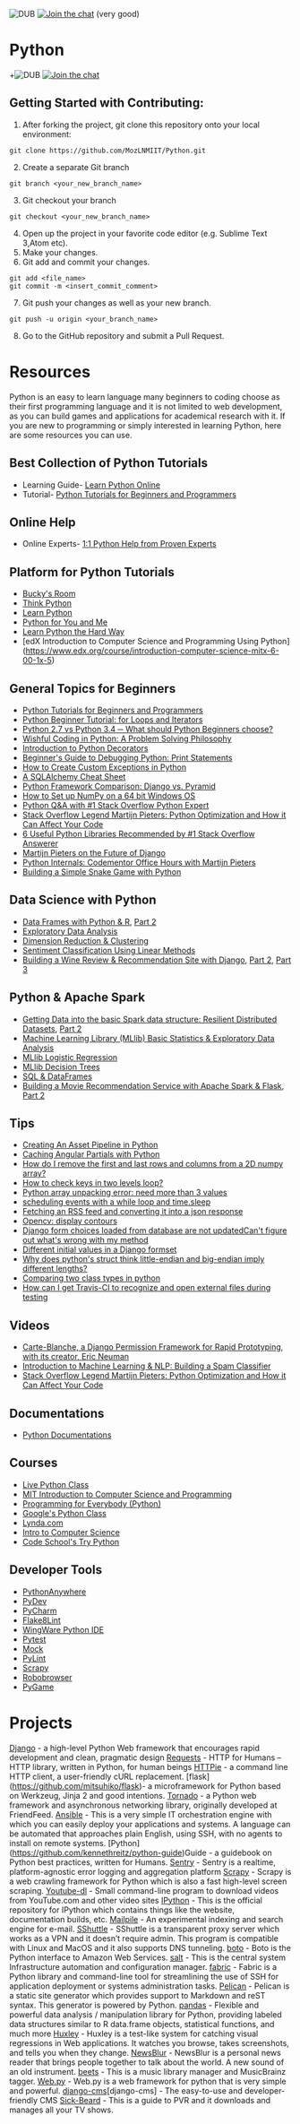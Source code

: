 ![DUB](https://img.shields.io/dub/l/vibe-d.svg?style=flat) [![Join the chat](https://img.shields.io/badge/gitter-join%20chat%20%E2%86%92-brightgreen.svg)](https://gitter.im/moz-lnmiit/Lobby)
 (very good)
# Python
+![DUB](https://img.shields.io/dub/l/vibe-d.svg?style=flat) [![Join the chat](https://img.shields.io/badge/gitter-join%20chat%20%E2%86%92-brightgreen.svg)](https://gitter.im/moz-lnmiit/Lobby)
## Getting Started with Contributing:
1. After forking the project, git clone this repository onto your local environment:
```
git clone https://github.com/MozLNMIIT/Python.git
```
2. Create a separate Git branch
```
git branch <your_new_branch_name>
```
3. Git checkout your branch
```
git checkout <your_new_branch_name>
```
4. Open up the project in your favorite code editor (e.g. Sublime Text 3,Atom etc).
5. Make your changes.
6. Git add and commit your changes.
```
git add <file_name>
git commit -m <insert_commit_comment>
```
7. Git push your changes as well as your new branch.
```
git push -u origin <your_branch_name>
```
8. Go to the GitHub repository and submit a Pull Request.

# Resources
Python is an easy to learn language many beginners to coding choose as their first programming language and it is not limited to web development, as you can build games and applications for academical research with it. If you are new to programming or simply interested in learning Python, here are some resources you can use.

## Best Collection of Python Tutorials
  - Learning Guide- [Learn Python Online](https://www.codementor.io/learn-python-online)
  - Tutorial- [Python Tutorials for Beginners and Programmers](https://www.codementor.io/python/tutorial)

## Online Help
  - Online Experts- [1:1 Python Help from Proven Experts](https://www.codementor.io/python-experts)

## Platform for Python Tutorials
  - [Bucky's Room](https://buckysroom.org/videos.php?cat=98)
  - [Think Python](http://www.greenteapress.com/thinkpython/)
  - [Learn Python](http://www.learnpython.org/)
  - [Python for You and Me](http://pymbook.readthedocs.org/en/py3/)
  - [Learn Python the Hard Way](http://learnpythonthehardway.org/book/)
  - [edX Introduction to Computer Science and Programming Using Python] (https://www.edx.org/course/introduction-computer-science-mitx-6-00-1x-5)

## General Topics for Beginners
  - [Python Tutorials for Beginners and Programmers ](https://www.codementor.io/python/tutorial)
  - [Python Beginner Tutorial: for Loops and Iterators](https://www.codementor.io/python/tutorial/python-generators-and-iterators)
  - [Python 2.7 vs Python 3.4 ─ What should Python Beginners choose?](https://www.codementor.io/python/tutorial/python-2-7-vs-python-3-4)
  - [Wishful Coding in Python: A Problem Solving Philosophy](https://www.codementor.io/python/tutorial/wishful-coding-python-solving-big-problems)
  - [Introduction to Python Decorators](https://www.codementor.io/python/tutorial/introduction-to-decorators)
  - [Beginner's Guide to Debugging Python: Print Statements](https://www.codementor.io/python/tutorial/how-to-debug-python-code-beginners-print-line)
  - [How to Create Custom Exceptions in Python](https://www.codementor.io/python/tutorial/python-custom-exception)
  - [A SQLAlchemy Cheat Sheet](https://www.codementor.io/python/tutorial/understanding-sqlalchemy-cheat-sheet)
  - [Python Framework Comparison: Django vs. Pyramid](https://www.codementor.io/python/tutorial/django-vs-pyramid-python-framework-comparison)
  - [How to Set up NumPy on a 64 bit Windows OS](https://www.codementor.io/numpy/tutorial/installing-numpy-64-bit-windows)
  - [Python Q&A with #1 Stack Overflow Python Expert](https://www.codementor.io/python/tutorial/stack-overflow-python-expert-answers-questions)
  - [Stack Overflow Legend Martijn Pieters: Python Optimization and How it Can Affect Your Code](https://www.codementor.io/python/tutorial/stack-overflow-martijn-pieters-python-optimization)
  - [6 Useful Python Libraries Recommended by #1 Stack Overflow Answerer](https://www.codementor.io/python/tutorial/6-useful-python-libraries)
  - [Martijn Pieters on the Future of Django](https://www.codementor.io/python/tutorial/martijn-pieters-future-django)
  - [Python Internals: Codementor Office Hours with Martijn Pieters](https://www.codementor.io/python/tutorial/python-internals-codementor-office-hours-martijn-pieters)
  - [Building a Simple Snake Game with Python](https://www.codementor.io/python/tutorial/build-snake-game-using-curses)

## Data Science with Python
  - [Data Frames with Python & R](https://www.codementor.io/python/tutorial/python-vs-r-for-data-science-data-frames-i), [Part 2](https://www.codementor.io/python/tutorial/python-vs-r-data-science-data-frames-ii)
  - [Exploratory Data Analysis](https://www.codementor.io/python/tutorial/data-science-python-r-exploratory-data-analysis-visualization)
  - [Dimension Reduction & Clustering](https://www.codementor.io/python/tutorial/data-science-python-pandas-r-dimensionality-reduction)
  - [Sentiment Classification Using Linear Methods](https://www.codementor.io/python/tutorial/data-science-python-r-sentiment-classification-machine-learning)
  - [Building a Wine Review & Recommendation Site with Django](https://www.codementor.io/python/tutorial/get-started-with-django-building-recommendation-review-app), [Part 2](https://www.codementor.io/python/tutorial/build-data-product-django-user-management), [Part 3](https://www.codementor.io/python/tutorial/build-data-products-django-machine-learning-clustering-user-preferences)

## Python & Apache Spark
  - [Getting Data into the basic Spark data structure: Resilient Distributed Datasets](https://www.codementor.io/spark/tutorial/spark-python-rdd-basics), [Part 2](https://www.codementor.io/spark/tutorial/spark-python-data-aggregations)
  - [Machine Learning Library (MLlib) Basic Statistics & Exploratory Data Analysis](https://www.codementor.io/spark/tutorial/mllib-basic-statistics-exploratory-data-analysis)
  - [MLlib Logistic Regression](https://www.codementor.io/spark/tutorial/spark-mllib-logistic-regression)
  - [MLlib Decision Trees](https://www.codementor.io/spark/tutorial/spark-python-mllib-decision-trees)
  - [SQL & DataFrames](https://www.codementor.io/spark/tutorial/python-spark-sql-dataframes)
  - [Building a Movie Recommendation Service with Apache Spark & Flask](https://www.codementor.io/spark/tutorial/building-a-recommender-with-apache-spark-python-example-app-part1), [Part 2](https://www.codementor.io/spark/tutorial/building-a-web-service-with-apache-spark-flask-example-app-part2)

## Tips
  - [Creating An Asset Pipeline in Python](https://www.codementor.io/python/tutorial/creating-an-asset-pipeline-in-python-with-paver)
  - [Caching Angular Partials with Python](https://www.codementor.io/python/tutorial/html-optimization-caching-angularjs-partials-templates)
  - [How do I remove the first and last rows and columns from a 2D numpy array?](https://www.codementor.io/tips/2843378231/how-do-i-remove-the-first-and-last-rows-and-columns-from-a-2d-numpy-array)
  - [How to check keys in two levels loop? ](https://www.codementor.io/tips/6813274333/how-to-check-keys-in-two-levels-loop)
  - [Python array unpacking error: need more than 3 values ](https://www.codementor.io/tips/3317328246/python-array-unpacking-error-need-more-than-3-values)
  - [scheduling events with a while loop and time.sleep](https://www.codementor.io/tips/1344523786/scheduling-events-with-a-while-loop-and-time-sleep)
  - [Fetching an RSS feed and converting it into a json response](https://www.codementor.io/tips/3493772831/fetching-an-rss-feed-and-converting-it-into-a-json-response)
  - [Opencv: display contours](https://www.codementor.io/tips/4930721378/opencv-display-contours)
  - [Django form choices loaded from database are not updatedCan't figure out what's wrong with my method](https://www.codementor.io/tips/4933721348/can-t-figure-out-what-s-wrong-with-my-method)
  - [Different initial values in a Django formset](https://www.codementor.io/tips/0731824832/different-initial-values-in-a-django-formset)
  - [Why does python's struct think little-endian and big-endian imply different lengths?](https://www.codementor.io/tips/0818274433/why-does-python-s-struct-think-little-endian-and-big-endian-imply-different-lengths)
  - [Comparing two class types in python](https://www.codementor.io/tips/6130438872/comparing-two-class-types-in-python)
  - [How can I get Travis-CI to recognize and open external files during testing](https://www.codementor.io/tips/8102473038/how-can-i-get-travis-ci-to-recognize-and-open-external-files-during-testing)


## Videos
  - [Carte-Blanche, a Django Permission Framework for Rapid Prototyping, with its creator, Eric Neuman ](https://www.codementor.io/officehours/6962831504/carte-blanche-a-django-permission-framework-for-rapid-prototyping-with-its-creator-eric-neuman)
  - [Introduction to Machine Learning & NLP: Building a Spam Classifier](https://www.codementor.io/officehours/1385095426/building-a-spam-classifier)
  - [Stack Overflow Legend Martijn Pieters: Python Optimization and How it Can Affect Your Code](https://www.codementor.io/officehours/9015644327/stack-overflow-legend-martijn-pieters-python-optimization-and-how-it-can-affect-your-code)


## Documentations
  - [Python Documentations](https://www.python.org/doc/)

## Courses
  - [Live Python Class](https://www.codementor.io/classes/learn-python-live)
  - [MIT Introduction to Computer Science and Programming](http://ocw.mit.edu/courses/electrical-engineering-and-computer-science/6-00sc-introduction-to-computer-science-and-programming-spring-2011/)
  - [Programming for Everybody (Python)](https://www.coursera.org/course/pythonlearn)
  - [Google's Python Class](https://developers.google.com/edu/python/?hl=de-DE&csw=1)
  - [Lynda.com](http://www.lynda.com/Python-training-tutorials/415-0.html)
  - [Intro to Computer Science](https://www.udacity.com/course/ud036)
  - [Code School's Try Python](https://www.codeschool.com/courses/try-python)


## Developer Tools
  - [PythonAnywhere](https://www.pythonanywhere.com/)
  - [PyDev](http://pydev.org/)
  - [PyCharm](http://www.jetbrains.com/pycharm/)
  - [Flake8Lint](https://github.com/dreadatour/Flake8Lint)
  - [WingWare Python IDE](https://wingware.com/)
  - [Pytest](http://pytest.org/latest/)
  - [Mock](http://www.voidspace.org.uk/python/mock/)
  - [PyLint](http://www.pylint.org/)
  - [Scrapy](http://scrapy.org/)
  - [Robobrowser](http://robobrowser.readthedocs.org/en/latest/)
  - [PyGame](http://pygame.org/news.html)

# Projects
[Django](https://github.com/django/django) - a high-level Python Web framework that encourages rapid development and clean, pragmatic design
[Requests](https://github.com/kennethreitz/requests) - HTTP for Humans – HTTP library, written in Python, for human beings
[HTTPie](https://github.com/jakubroztocil/httpie) - a command line HTTP client, a user-friendly cURL replacement.
[flask] (https://github.com/mitsuhiko/flask)- a microframework for Python based on Werkzeug, Jinja 2 and good intentions.
[Tornado](https://github.com/tornadoweb/tornado) - a Python web framework and asynchronous networking library, originally developed at FriendFeed.
[Ansible](https://github.com/ansible/ansible) - This is a very simple IT orchestration engine with which you can easily deploy your applications and systems. A language can be automated that approaches plain English, using SSH, with no agents to install on remote systems.
[Python] (https://github.com/kennethreitz/python-guide)Guide - a guidebook on Python best practices, written for Humans.
[Sentry](https://github.com/getsentry/sentry) - Sentry is a realtime, platform-agnostic error logging and aggregation platform
[Scrapy](https://github.com/scrapy/scrapy) - Scrapy is a web crawling framework for Python which is also a fast high-level screen scraping.
[Youtube-dl]("https://github.com/rg3/youtube-dl) - Small command-line program to download videos from YouTube.com and other video sites
[IPython]("https://github.com/ipython/ipython) - This is the official repository for IPython which contains things like the website, documentation builds, etc.
[Mailpile]("https://github.com/pagekite/Mailpile) - An experimental indexing and search engine for e-mail.
[SShuttle]("https://github.com/apenwarr/sshuttle) - SShuttle is a transparent proxy server which works as a VPN and it doesn’t require admin. This program is compatible with Linux and MacOS and it also supports DNS tunneling.
[boto]("https://github.com/boto/boto) - Boto is the Python interface to Amazon Web Services.
[salt]("https://github.com/saltstack/salt) - This is the central system Infrastructure automation and configuration manager.
[fabric]("https://github.com/fabric/fabric) - Fabric is a Python library and command-line tool for streamlining the use of SSH for application deployment or systems administration tasks.
[Pelican]("https://github.com/getpelican/pelican) - Pelican is a static site generator which provides support to Markdown and reST syntax. This generator is powered by Python.
[pandas]("https://github.com/pydata/pandas) - Flexible and powerful data analysis / manipulation library for Python, providing labeled data structures similar to R data.frame objects, statistical functions, and much more
[Huxley]("https://github.com/facebook/huxley) - Huxley is a test-like system for catching visual regressions in Web applications. It watches you browse, takes screenshots, and tells you when they change.
[NewsBlur]("https://github.com/samuelclay/NewsBlur) - NewsBlur is a personal news reader that brings people together to talk about the world. A new sound of an old instrument.
[beets]("https://github.com/sampsyo/beets) - This is a music library manager and MusicBrainz tagger.
[Web.py]("https://github.com/webpy/webpy) - Web.py is a web framework for python that is very simple and powerful.
[django-cms]("https://github.com/divio/django-cms)[django-cms] - The easy-to-use and developer-friendly CMS
[Sick-Beard]("https://github.com/midgetspy/Sick-Beard) - This is a guide to PVR and it downloads and manages all your TV shows.
